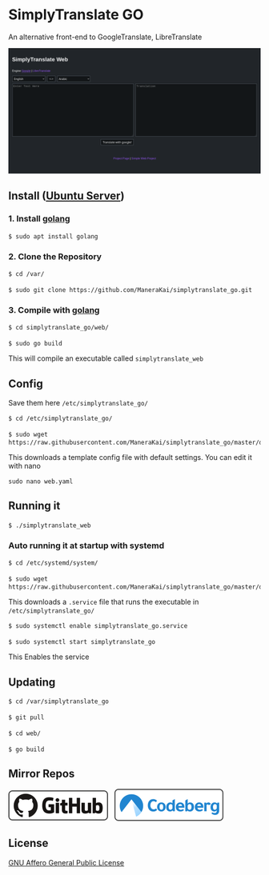 # SimplyTranslate GO
An alternative front-end to GoogleTranslate, LibreTranslate

![screenshot1](./docs/screenshot1.png)

## Install ([Ubuntu Server](https://ubuntu.com/download/server))
### 1. Install [golang](https://golang.org/)
```
$ sudo apt install golang
```

### 2. Clone the Repository
```
$ cd /var/

$ sudo git clone https://github.com/ManeraKai/simplytranslate_go.git
```

### 3. Compile with [golang](https://golang.org/)
```
$ cd simplytranslate_go/web/

$ sudo go build
```
This will compile an executable called `simplytranslate_web`

## Config
Save them here `/etc/simplytranslate_go/`
```
$ cd /etc/simplytranslate_go/

$ sudo wget https://raw.githubusercontent.com/ManeraKai/simplytranslate_go/master/docs/web.yaml
```
This downloads a template config file with default settings. You can edit it with nano
```
sudo nano web.yaml
```

## Running it
```
$ ./simplytranslate_web
```

### Auto running it at startup with systemd
```
$ cd /etc/systemd/system/

$ sudo wget https://raw.githubusercontent.com/ManeraKai/simplytranslate_go/master/docs/simplytranslate_go.service
```
This downloads a `.service` file that runs the executable in `/etc/simplytranslate_go/`
```
$ sudo systemctl enable simplytranslate_go.service

$ sudo systemctl start simplytranslate_go
```
This Enables the service


## Updating
```
$ cd /var/simplytranslate_go

$ git pull

$ cd web/

$ go build
```

## Mirror Repos
[![GitHub](https://raw.githubusercontent.com/ManeraKai/manerakai/main/icons/github.svg)](https://github.com/ManeraKai/simplytranslate_go)&nbsp;&nbsp;
[![Codeberg](https://raw.githubusercontent.com/ManeraKai/manerakai/main/icons/codeberg.svg)](https://codeberg.org/ManeraKai/simplytranslate_go)&nbsp;&nbsp;

## License
[GNU Affero General Public License](./LICENSE)
